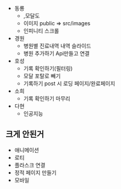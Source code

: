 - 동룡
  - ,모달도
  - 이미지 public => src/images
  - 인피니티 스크롤
- 경원
  - 병원별 진료내역 내역 슬라이드
  - 병원 추가하기 Api만들고 연결
- 호성
  - 기록 확인하기(필터링)
  - 모달 포탈로 빼기
  - 기록하기 post 시 로딩 페이지/완료페이지
- 소희
  - 기록 확인하기 마무리
- 다현
  - 인공지능

## 크게 안된거

- 애니메이션
- 로티
- 플라스크 연결
- 정적 페이지 만들기
- 모바일
